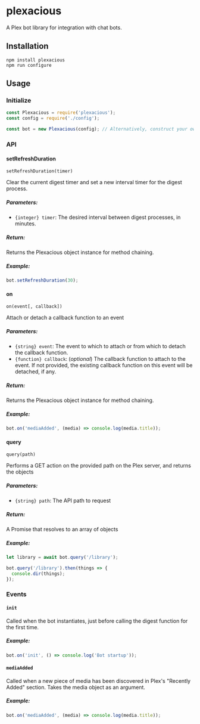 # plexacious

A Plex bot library for integration with chat bots.

## Installation

```
npm install plexacious
npm run configure
```

## Usage

### Initialize
```Javascript
const Plexacious = require('plexacious');
const config = require('./config');

const bot = new Plexacious(config); // Alternatively, construct your own config object and pass it in
```

### API

#### setRefreshDuration

`setRefreshDuration(timer)`

Clear the current digest timer and set a new interval timer for the digest process.

##### Parameters:
- `{integer} timer`: The desired interval between digest processes, in minutes.

##### Return:
Returns the Plexacious object instance for method chaining.

##### Example:

```Javascript
bot.setRefreshDuration(30);
```

#### on

`on(event[, callback])`

Attach or detach a callback function to an event

##### Parameters:
- `{string} event`: The event to which to attach or from which to detach the callback function.
- `{function} callback`: (*optional*) The callback function to attach to the event. If not provided, the existing callback function on this event will be detached, if any.

##### Return:
Returns the Plexacious object instance for method chaining.

##### Example:
```Javascript
bot.on('mediaAdded', (media) => console.log(media.title));
```

#### query

`query(path)`

Performs a GET action on the provided path on the Plex server, and returns the objects

##### Parameters:
- `{string} path`: The API path to request

##### Return:
A Promise that resolves to an array of objects

##### Example:
```Javascript
let library = await bot.query('/library');
```

```Javascript
bot.query('/library').then(things => {
  console.dir(things);
});
```

### Events

#### `init`

Called when the bot instantiates, just before calling the digest function for the first time.

##### Example:
```Javascript
bot.on('init', () => console.log('Bot startup'));
```

#### `mediaAdded`

Called when a new piece of media has been discovered in Plex's "Recently Added" section. Takes the media object as an argument.

##### Example:
```Javascript
bot.on('mediaAdded', (media) => console.log(media.title));
```